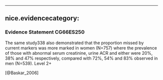 
---
nice.evidencecategory: 
---

### Evidence Statement CG66ES250
The same study338 also demonstrated that the proportion missed by current markers was more
marked in women (N=757) where the prevalence of those with abnormal serum creatinine,
urine ACR and either were 20%, 38% and 47% respectively, compared with 72%, 54% and 83%
observed in men (N=539). Level 2+

[@Baskar_2006]

